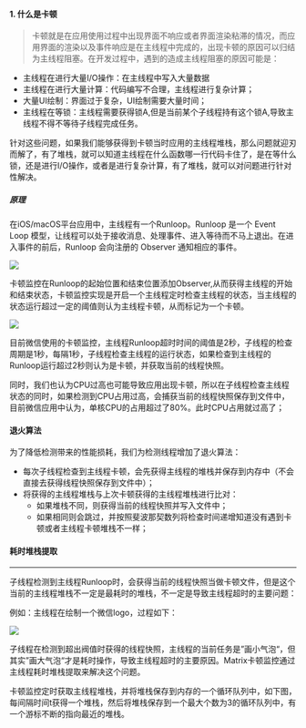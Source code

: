 #### 1. 什么是卡顿

> 卡顿就是在应用使用过程中出现界面不响应或者界面渲染粘滞的情况，而应用界面的渲染以及事件响应是在主线程中完成的，出现卡顿的原因可以归结为主线程阻塞。在开发过程中，遇到的造成主线程阻塞的原因可能是：

+ 主线程在进行大量I/O操作：在主线程中写入大量数据
+ 主线程在进行大量计算：代码编写不合理，主线程进行复杂计算；
+ 大量UI绘制：界面过于复杂，UI绘制需要大量时间；
+ 主线程在等锁：主线程需要获得锁A,但是当前某个子线程持有这个锁A,导致主线程不得不等待子线程完成任务。

针对这些问题，如果我们能够获得到卡顿当时应用的主线程堆栈，那么问题就迎刃而解了，有了堆栈，就可以知道主线程在什么函数哪一行代码卡住了，是在等什么锁，还是进行I/O操作，或者是进行复杂计算，有了堆栈，就可以对问题进行针对性解决。


##### 原理

在iOS/macOS平台应用中，主线程有一个Runloop。Runloop 是一个 Event Loop 模型，让线程可以处于接收消息、处理事件、进入等待而不马上退出。在进入事件的前后，Runloop 会向注册的 Observer 通知相应的事件。

![](https://raw.githubusercontent.com/wiki/Tencent/matrix/images/blockmonitor/simple-runloop-model.png)


卡顿监控在Runloop的起始位置和结束位置添加Observer,从而获得主线程的开始和结束状态，卡顿监控实现是开启一个主线程定时检查主线程的状态，当主线程的状态运行超过一定的阈值则认为主线程卡顿，从而标记为一个卡顿。


![](https://raw.githubusercontent.com/wiki/Tencent/matrix/images/blockmonitor/main-thread-lag-check.png)

目前微信使用的卡顿监控，主线程Runloop超时时间的阈值是2秒，子线程的检查周期是1秒，每隔1秒，子线程检查主线程的运行状态，如果检查到主线程的Runloop运行超过2秒则认为是卡顿，并获取当前的线程快照。

同时，我们也认为CPU过高也可能导致应用出现卡顿，所以在子线程检查主线程状态的同时，如果检测到CPU占用过高，会捕获当前的线程快照保存到文件中，目前微信应用中认为，单核CPU的占用超过了80%。此时CPU占用就过高了；

#### 退火算法

为了降低检测带来的性能损耗，我们为检测线程增加了退火算法：


+ 每次子线程检查到主线程卡顿，会先获得主线程的堆栈并保存到内存中（不会直接去获得线程快照保存到文件中）；
+ 将获得的主线程堆栈与上次卡顿获得的主线程堆栈进行比对：
	+ 如果堆栈不同，则获得当前的线程快照并写入文件中；
	+ 如果相同则会跳过，并按照斐波那契数列将检查时间递增知道没有遇到卡顿或者主线程卡顿堆栈不一样；


#### 耗时堆栈提取

---

子线程检测到主线程Runloop时，会获得当前的线程快照当做卡顿文件，但是这个当前的主线程堆栈不一定是最耗时的堆栈，不一定是导致主线程超时的主要问题：


例如：主线程在绘制一个微信logo，过程如下：

![](https://raw.githubusercontent.com/wiki/Tencent/matrix/images/blockmonitor/draw-wechat-logo.png)


子线程在检测到超出阀值时获得的线程快照，主线程的当前任务是”画小气泡“，但其实”画大气泡“才是耗时操作，导致主线程超时的主要原因。Matrix卡顿监控通过主线程耗时堆栈提取来解决这个问题。

卡顿监控定时获取主线程堆栈，并将堆栈保存到内存的一个循环队列中，如下图，每间隔时间t获得一个堆栈，然后将堆栈保存到一个最大个数为3的循环队列中，有一个游标不断的指向最近的堆栈。



